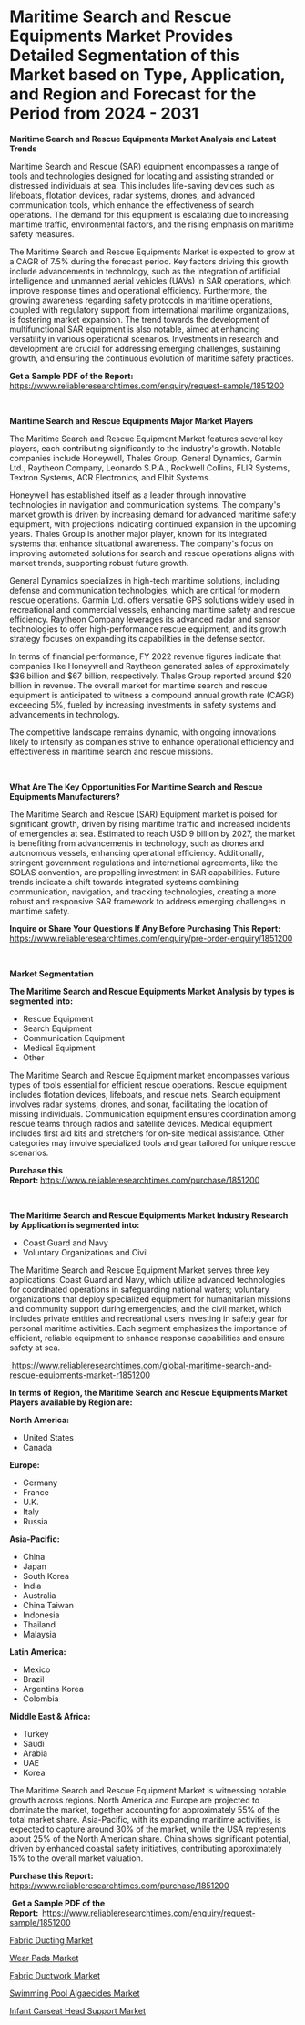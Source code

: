 <p><h1>Maritime Search and Rescue Equipments Market Provides Detailed Segmentation of this Market based on Type, Application, and Region and Forecast for the Period from 2024 - 2031</h1></p><p><strong>Maritime Search and Rescue Equipments Market Analysis and Latest Trends</strong></p>
<p><p>Maritime Search and Rescue (SAR) equipment encompasses a range of tools and technologies designed for locating and assisting stranded or distressed individuals at sea. This includes life-saving devices such as lifeboats, flotation devices, radar systems, drones, and advanced communication tools, which enhance the effectiveness of search operations. The demand for this equipment is escalating due to increasing maritime traffic, environmental factors, and the rising emphasis on maritime safety measures.</p><p>The Maritime Search and Rescue Equipments Market is expected to grow at a CAGR of 7.5% during the forecast period. Key factors driving this growth include advancements in technology, such as the integration of artificial intelligence and unmanned aerial vehicles (UAVs) in SAR operations, which improve response times and operational efficiency. Furthermore, the growing awareness regarding safety protocols in maritime operations, coupled with regulatory support from international maritime organizations, is fostering market expansion. The trend towards the development of multifunctional SAR equipment is also notable, aimed at enhancing versatility in various operational scenarios. Investments in research and development are crucial for addressing emerging challenges, sustaining growth, and ensuring the continuous evolution of maritime safety practices.</p></p>
<p><strong>Get a Sample PDF of the Report:&nbsp;</strong> <a href="https://www.reliableresearchtimes.com/enquiry/request-sample/1851200?utm_campaign=1355&utm_medium=2&utm_source=Github&utm_content=ia&utm_term=18102024&utm_id=maritime-search-and-rescue-equipments">https://www.reliableresearchtimes.com/enquiry/request-sample/1851200</a></p>
<p>&nbsp;</p>
<p><strong>Maritime Search and Rescue Equipments Major Market Players</strong></p>
<p><p>The Maritime Search and Rescue Equipment Market features several key players, each contributing significantly to the industry's growth. Notable companies include Honeywell, Thales Group, General Dynamics, Garmin Ltd., Raytheon Company, Leonardo S.P.A., Rockwell Collins, FLIR Systems, Textron Systems, ACR Electronics, and Elbit Systems.</p><p>Honeywell has established itself as a leader through innovative technologies in navigation and communication systems. The company's market growth is driven by increasing demand for advanced maritime safety equipment, with projections indicating continued expansion in the upcoming years. Thales Group is another major player, known for its integrated systems that enhance situational awareness. The company's focus on improving automated solutions for search and rescue operations aligns with market trends, supporting robust future growth.</p><p>General Dynamics specializes in high-tech maritime solutions, including defense and communication technologies, which are critical for modern rescue operations. Garmin Ltd. offers versatile GPS solutions widely used in recreational and commercial vessels, enhancing maritime safety and rescue efficiency. Raytheon Company leverages its advanced radar and sensor technologies to offer high-performance rescue equipment, and its growth strategy focuses on expanding its capabilities in the defense sector.</p><p>In terms of financial performance, FY 2022 revenue figures indicate that companies like Honeywell and Raytheon generated sales of approximately $36 billion and $67 billion, respectively. Thales Group reported around $20 billion in revenue. The overall market for maritime search and rescue equipment is anticipated to witness a compound annual growth rate (CAGR) exceeding 5%, fueled by increasing investments in safety systems and advancements in technology.</p><p>The competitive landscape remains dynamic, with ongoing innovations likely to intensify as companies strive to enhance operational efficiency and effectiveness in maritime search and rescue missions.</p></p>
<p>&nbsp;</p>
<p><strong>What Are The Key Opportunities For Maritime Search and Rescue Equipments Manufacturers?</strong></p>
<p><p>The Maritime Search and Rescue (SAR) Equipment market is poised for significant growth, driven by rising maritime traffic and increased incidents of emergencies at sea. Estimated to reach USD 9 billion by 2027, the market is benefiting from advancements in technology, such as drones and autonomous vessels, enhancing operational efficiency. Additionally, stringent government regulations and international agreements, like the SOLAS convention, are propelling investment in SAR capabilities. Future trends indicate a shift towards integrated systems combining communication, navigation, and tracking technologies, creating a more robust and responsive SAR framework to address emerging challenges in maritime safety.</p></p>
<p><strong>Inquire or Share Your Questions If Any Before Purchasing This Report:</strong> <a href="https://www.reliableresearchtimes.com/enquiry/pre-order-enquiry/1851200?utm_campaign=1355&utm_medium=2&utm_source=Github&utm_content=ia&utm_term=18102024&utm_id=maritime-search-and-rescue-equipments">https://www.reliableresearchtimes.com/enquiry/pre-order-enquiry/1851200</a></p>
<p>&nbsp;</p>
<p><strong>Market Segmentation</strong></p>
<p><strong>The Maritime Search and Rescue Equipments Market Analysis by types is segmented into:</strong></p>
<p><ul><li>Rescue Equipment</li><li>Search Equipment</li><li>Communication Equipment</li><li>Medical Equipment</li><li>Other</li></ul></p>
<p><p>The Maritime Search and Rescue Equipment market encompasses various types of tools essential for efficient rescue operations. Rescue equipment includes flotation devices, lifeboats, and rescue nets. Search equipment involves radar systems, drones, and sonar, facilitating the location of missing individuals. Communication equipment ensures coordination among rescue teams through radios and satellite devices. Medical equipment includes first aid kits and stretchers for on-site medical assistance. Other categories may involve specialized tools and gear tailored for unique rescue scenarios.</p></p>
<p><strong>Purchase this Report:&nbsp;</strong><a href="https://www.reliableresearchtimes.com/purchase/1851200?utm_campaign=1355&utm_medium=2&utm_source=Github&utm_content=ia&utm_term=18102024&utm_id=maritime-search-and-rescue-equipments">https://www.reliableresearchtimes.com/purchase/1851200</a></p>
<p>&nbsp;</p>
<p><strong>The Maritime Search and Rescue Equipments Market Industry Research by Application is segmented into:</strong></p>
<p><ul><li>Coast Guard and Navy</li><li>Voluntary Organizations and Civil</li></ul></p>
<p><p>The Maritime Search and Rescue Equipment Market serves three key applications: Coast Guard and Navy, which utilize advanced technologies for coordinated operations in safeguarding national waters; voluntary organizations that deploy specialized equipment for humanitarian missions and community support during emergencies; and the civil market, which includes private entities and recreational users investing in safety gear for personal maritime activities. Each segment emphasizes the importance of efficient, reliable equipment to enhance response capabilities and ensure safety at sea.</p></p>
<p><a href="https://www.reliableresearchtimes.com/global-maritime-search-and-rescue-equipments-market-r1851200?utm_campaign=1355&utm_medium=2&utm_source=Github&utm_content=ia&utm_term=18102024&utm_id=maritime-search-and-rescue-equipments">&nbsp;https://www.reliableresearchtimes.com/global-maritime-search-and-rescue-equipments-market-r1851200</a></p>
<p><strong>In terms of Region, the Maritime Search and Rescue Equipments Market Players available by Region are:</strong></p>
<p>
    <p> <strong> North America: </strong>
        <ul>
            <li>United States</li>
            <li>Canada</li>
        </ul>
        </p> 
    <p> <strong> Europe: </strong>
        <ul>
            <li>Germany</li>
            <li>France</li>
            <li>U.K.</li>
            <li>Italy</li>
            <li>Russia</li>
        </ul>
        </p> 
    <p> <strong> Asia-Pacific: </strong>
        <ul>
            <li>China</li>
            <li>Japan</li>
            <li>South Korea</li>
            <li>India</li>
            <li>Australia</li>
            <li>China Taiwan</li>
            <li>Indonesia</li>
            <li>Thailand</li>
            <li>Malaysia</li>
        </ul>
        </p> 
    <p> <strong> Latin America: </strong>
        <ul>
            <li>Mexico</li>
            <li>Brazil</li>
            <li>Argentina Korea</li>
            <li>Colombia</li>
        </ul>
        </p> 
    <p> <strong> Middle East & Africa: </strong>
        <ul>
            <li>Turkey</li>
            <li>Saudi</li>
            <li>Arabia</li>
            <li>UAE</li>
            <li>Korea</li>
        </ul>
    </p>
    </p>
<p><p>The Maritime Search and Rescue Equipment Market is witnessing notable growth across regions. North America and Europe are projected to dominate the market, together accounting for approximately 55% of the total market share. Asia-Pacific, with its expanding maritime activities, is expected to capture around 30% of the market, while the USA represents about 25% of the North American share. China shows significant potential, driven by enhanced coastal safety initiatives, contributing approximately 15% to the overall market valuation.</p></p>
<p><strong>Purchase this Report: </strong><a href="https://www.reliableresearchtimes.com/purchase/1851200?utm_campaign=1355&utm_medium=2&utm_source=Github&utm_content=ia&utm_term=18102024&utm_id=maritime-search-and-rescue-equipments">https://www.reliableresearchtimes.com/purchase/1851200</a></p>
<p>&nbsp;<strong>Get a Sample PDF of the Report:&nbsp;&nbsp;</strong><a href="https://www.reliableresearchtimes.com/enquiry/request-sample/1851200?utm_campaign=1355&utm_medium=2&utm_source=Github&utm_content=ia&utm_term=18102024&utm_id=maritime-search-and-rescue-equipments">https://www.reliableresearchtimes.com/enquiry/request-sample/1851200</a></p>
<p><strong></strong></p>
<p><p><a href="https://www.linkedin.com/pulse/fabric-ducting-market-trends-insights-type-application-analysis-ywobe?utm_campaign=1355&utm_medium=2&utm_source=Github&utm_content=ia&utm_term=18102024&utm_id=maritime-search-and-rescue-equipments">Fabric Ducting Market</a></p><p><a href="https://www.linkedin.com/pulse/wear-pads-market-size-growth-trends-statistics-forecasts-mrvde?utm_campaign=1355&utm_medium=2&utm_source=Github&utm_content=ia&utm_term=18102024&utm_id=maritime-search-and-rescue-equipments">Wear Pads Market</a></p><p><a href="https://www.linkedin.com/pulse/global-fabric-ductwork-market-analysis-key-trends-future-ipjae?utm_campaign=1355&utm_medium=2&utm_source=Github&utm_content=ia&utm_term=18102024&utm_id=maritime-search-and-rescue-equipments">Fabric Ductwork Market</a></p><p><a href="https://www.linkedin.com/pulse/emerging-opportunities-challenges-global-swimming-pool-dolde?utm_campaign=1355&utm_medium=2&utm_source=Github&utm_content=ia&utm_term=18102024&utm_id=maritime-search-and-rescue-equipments">Swimming Pool Algaecides Market</a></p><p><a href="https://www.linkedin.com/pulse/infant-carseat-head-support-market-segmentation-in-depth-i4bce?utm_campaign=1355&utm_medium=2&utm_source=Github&utm_content=ia&utm_term=18102024&utm_id=maritime-search-and-rescue-equipments">Infant Carseat Head Support Market</a></p></p>